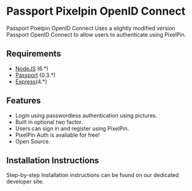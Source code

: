 Passport Pixelpin OpenID Connect
=============
Passport Pixelpin OpenID Connect Uses a slightly modified version Passport OpenID Connect to allow users to authenticate using PixelPin.

Requirements
------------
* [NodeJS](https://nodejs.org/en/download/) (6.*)
* [Passport](http://passportjs.org) (0.3.*)
* [Express](http://expressjs.com/en/starter/installing.html)(4.*)

Features
--------
* Login using passwordless authentication using pictures.
* Built in optional two factor.
* Users can sign in and register using PixelPin.
* PixelPin Auth is avaliable for free!
* Open Source.

Installation Instructions
------------
Step-by-step Installation instructions can be found on our dedicated developer site.